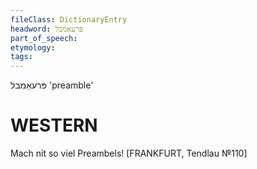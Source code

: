 ```yaml
---
fileClass: DictionaryEntry
headword: פּרעאַמבל
part_of_speech: 
etymology: 
tags: 
---
```

פּרעאַמבל
'preamble'

WESTERN
========

Mach nit so viel Preambels!
[FRANKFURT, Tendlau №110]